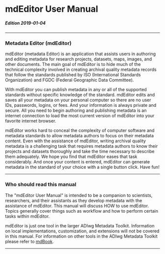 # mdEditor User Manual

##### Edition 2019-01-04

---

### Metadata Editor (mdEditor)

mdEditor (metadata Editor) is an application that assists users in authoring and editing metadata for research projects, datasets, maps, images, and other documents. The main goal of mdEditor is to hide much of the technical complexity involved in creating archival quality metadata records that follow the standards published by ISO (International Standards Organization) and FGDC (Federal Geographic Data Committee).

With mdEditor you can publish metadata in any or all of the supported standards without specific knowledge of the standard.  mdEditor edits and saves all your metadata on your personal computer so there are no user IDs, passwords, logins, or fees. And your information is always private and secure. All you need to begin authoring and publishing metadata is an internet connection to load the most current version of mdEditor into your favorite internet browser.

mdEditor works hard to conceal the complexity of computer software and metadata standards to allow metadata authors to focus on their metadata content. Even with the assistance of mdEditor, writing archival quality metadata is a challenging task that requires metadata authors to know their projects and datasets thoroughly and take the time necessary to describe them adequately. We hope you find that mdEditor eases that task considerably. And once your content is entered, mdEditor can generate metadata in the standard of your choice with a single button click. Have fun!

---

### Who should read this manual

The "mdEditor User Manual" is intended to be a companion to scientists, researchers, and their assistants as they develop metadata with the assistance of mdEditor. This manual will discuss HOW to use mdEditor. Topics generally cover things such as workflow and how to perform certain tasks within mdEditor.

mdEditor is just one tool in the larger ADIwg Metadata Toolkit. Information on local implementations, customization, and extensions will not be covered in this manual. For information on other tools in the ADIwg Metadata Toolkit please refer to [mdBook](https://legacy.gitbook.com/book/adiwg/mdbook/details).

---
